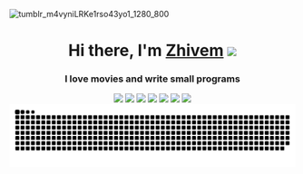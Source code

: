 ![tumblr_m4vyniLRKe1rso43yo1_1280_800](https://github.com/user-attachments/assets/00c3f608-d550-476e-bc5b-211658049a46)

<h1 align="center">Hi there, I'm <a href="#" target="_blank">Zhivem</a> 
<img src="https://github.com/blackcater/blackcater/raw/main/images/Hi.gif" height="32"/></h1>
<h3 align="center">I love movies and write small programs</h3>

<div align="center">
  <img src="https://img.shields.io/badge/-Python-090909?style=for-the-badge&logo=Python&logoColor=47C5FB">
  <img src="https://img.shields.io/badge/-JSON-090909?style=for-the-badge&logo=JSON&logoColor=097CDB">
  <img src="https://img.shields.io/badge/-CSS3-090909?style=for-the-badge&logo=CSS3&logoColor=F8C52C">
  <img src="https://img.shields.io/badge/-HTML5-090909?style=for-the-badge&logo=HTML5&logoColor=F88C00">
  <img src="https://img.shields.io/badge/-PHP-090909?style=for-the-badge&logo=PHP&logoColor=E9D54D">
  <img src="https://img.shields.io/badge/-C%23-090909?style=for-the-badge&logo=C&logoColor=239120">
  <img src="https://img.shields.io/badge/-.NET-090909?style=for-the-badge&logo=.NET&logoColor=239120"
</div>


<div align="center">
  <picture>
    <source
      media="(prefers-color-scheme: dark)"
      srcset="https://raw.githubusercontent.com/platane/snk/output/github-contribution-grid-snake-dark.svg"
    />
    <source
      media="(prefers-color-scheme: light)"
      srcset="https://raw.githubusercontent.com/platane/snk/output/github-contribution-grid-snake.svg"
    />
    <img
      alt="github contribution grid snake animation"
      src="https://raw.githubusercontent.com/platane/snk/output/github-contribution-grid-snake.svg"
    />
  </picture>
</div>

